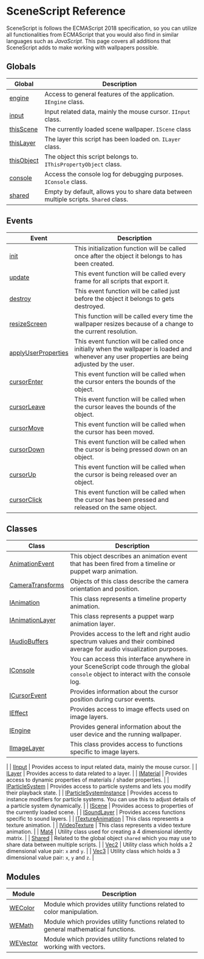 # SceneScript Reference

SceneScript is follows the ECMAScript 2018 specification, so you can utilize all functionalities from ECMAScript that you would also find in similar languages such as *JavaScript*. This page covers all additions that SceneScript adds to make working with wallpapers possible.

## Globals



| Global        | Description   |
|---------------|---------------|
| [engine](/scene/scenescript/reference/class/IEngine) | Access to general features of the application. `IEngine` class. |
| [input](/scene/scenescript/reference/class/IInput) | Input related data, mainly the mouse cursor. `IInput` class.|
| [thisScene](/scene/scenescript/reference/class/IScene) | The currently loaded scene wallpaper. `IScene` class |
| [thisLayer](/scene/scenescript/reference/class/ILayer) | The layer this script has been loaded on. `ILayer` class. |
| [thisObject](/scene/scenescript/reference/class/IThisPropertyObject) | The object this script belongs to. `IThisPropertyObject` class. |
| [console](/scene/scenescript/reference/class/IConsole) | Access the console log for debugging purposes. `IConsole` class. |
| [shared](/scene/scenescript/reference/class/Shared) | Empty by default, allows you to share data between multiple scripts. `Shared` class. |

## Events

| Event                | Description   |
|----------------------|---------------|
| [init](/scene/scenescript/reference/event/init) | This initialization function will be called once after the object it belongs to has been created. |
| [update](/scene/scenescript/reference/event/update) | This event function will be called every frame for all scripts that export it. |
| [destroy](/scene/scenescript/reference/event/destroy) | This event function will be called just before the object it belongs to gets destroyed. |
| [resizeScreen](/scene/scenescript/reference/event/resizeScreen) | This function will be called every time the wallpaper resizes because of a change to the current resolution. |
| [applyUserProperties](/scene/scenescript/reference/event/applyUserProperties) | This event function will be called once initially when the wallpaper is loaded and whenever any user properties are being adjusted by the user. |
| [cursorEnter](/scene/scenescript/reference/event/cursor) | This event function will be called when the cursor enters the bounds of the object. |
| [cursorLeave](/scene/scenescript/reference/event/cursor) | This event function will be called when the cursor leaves the bounds of the object. |
| [cursorMove](/scene/scenescript/reference/event/cursor) | This event function will be called when the cursor has been moved. |
| [cursorDown](/scene/scenescript/reference/event/cursor) | This event function will be called when the cursor is being pressed down on an object. |
| [cursorUp](/scene/scenescript/reference/event/cursor) | This event function will be called when the cursor is being released over an object.  |
| [cursorClick](/scene/scenescript/reference/event/cursor) | This event function will be called when the cursor has been pressed and released on the same object. |

## Classes

| Class                | Description   |
|----------------------|---------------|
| [AnimationEvent](/scene/scenescript/reference/class/AnimationEvent) | This object describes an animation event that has been fired from a timeline or puppet warp animation. |
| [CameraTransforms](/scene/scenescript/reference/class/CameraTransforms) | Objects of this class describe the camera orientation and position. |
| [IAnimation](/scene/scenescript/reference/class/IAnimation) | This class represents a timeline property animation. |
| [IAnimationLayer](/scene/scenescript/reference/class/IAnimationLayer) | This class represents a puppet warp animation layer. |
| [IAudioBuffers](/scene/scenescript/reference/class/IAudioBuffers) | Provides access to the left and right audio spectrum values and their combined average for audio visualization purposes. |
| [IConsole](/scene/scenescript/reference/class/IConsole) | You can access this interface anywhere in your SceneScript code through the global `console` object to interact with the console log. |
| [ICursorEvent](/scene/scenescript/reference/class/ICursorEvent) | Provides information about the cursor position during cursor events. |
| [IEffect](/scene/scenescript/reference/class/IEffect) | Provides access to image effects used on image layers. |
| [IEngine](/scene/scenescript/reference/class/IEngine) | Provides general information about the user device and the running wallpaper. |
| [IImageLayer](/scene/scenescript/reference/class/IImageLayer) | This class provides access to functions specific to image layers.
 |
| [IInput](/scene/scenescript/reference/class/IInput) | Provides access to input related data, mainly the mouse cursor. |
| [ILayer](/scene/scenescript/reference/class/ILayer) | Provides access to data related to a layer. |
| [IMaterial](/scene/scenescript/reference/class/IMaterial) | Provides access to dynamic properties of materials / shader properties. |
| [IParticleSystem](/scene/scenescript/reference/class/IParticleSystem) | Provides access to particle systems and lets you modify their playback state. |
| [IParticleSystemInstance](/scene/scenescript/reference/class/IParticleSystemInstance) | Provides access to instance modifiers for particle systems. You can use this to adjust details of a particle system dynamically. |
| [IScene](/scene/scenescript/reference/class/IScene) | Provides access to properties of the currently loaded scene. |
| [ISoundLayer](/scene/scenescript/reference/class/ISoundLayer) | Provides access functions specific to sound layers. |
| [ITextureAnimation](/scene/scenescript/reference/class/ITextureAnimation) | This class represents a texture animation. |
| [IVideoTexture](/scene/scenescript/reference/class/IVideoTexture) | This class represents a video texture animation. |
| [Mat4](/scene/scenescript/reference/class/Mat4) | Utility class used for creating a 4 dimensional identity matrix. |
| [Shared](/scene/scenescript/reference/class/Shared) | Related to the global object `shared` which you may use to share data between multiple scripts. |
| [Vec2](/scene/scenescript/reference/class/Vec2) | Utility class which holds a 2 dimensional value pair: `x` and `y`. |
| [Vec3](/scene/scenescript/reference/class/Vec3) | Utility class which holds a 3 dimensional value pair: `x`, `y` and `z`. |

## Modules

| Module                | Description   |
|----------------------|---------------|
| [WEColor](/scene/scenescript/reference/module/WEColor) | Module which provides utility functions related to color manipulation. |
| [WEMath](/scene/scenescript/reference/module/WEMath) | Module which provides utility functions related to general mathematical functions. |
| [WEVector](/scene/scenescript/reference/module/WEVector) | Module which provides utility functions related to working with vectors. |
